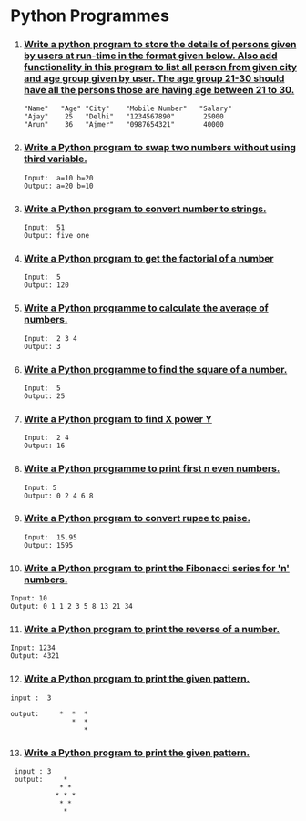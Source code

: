 # Python Programmes

1. ### [Write a python program to store the details of persons given by users at run-time in the format given below. Also add functionality in this program to list all person from given city and age group given by user. The age group 21-30 should have all the persons those are having age between 21 to 30.](./1-store-the-details-of-persons/)

   ```
   "Name"   "Age" "City"    "Mobile Number"   "Salary"
   "Ajay"    25   "Delhi"   "1234567890"       25000
   "Arun"    36   "Ajmer"   "0987654321"       40000
   ```

2. ### [Write a Python program to swap two numbers without using third variable.](./2-swap-two-numbers/)

   ```
   Input:  a=10 b=20
   Output: a=20 b=10
   ```

3. ### [Write a Python program to convert number to strings.](./3-number-to-string/)

   ```
   Input:  51
   Output: five one
   ```

4. ### [Write a Python program to get the factorial of a number](./4-factorial/)

   ```
   Input:  5
   Output: 120
   ```

5. ### [Write a Python programme to calculate the average of numbers.](./5-average-of-numbers/)

   ```
   Input:  2 3 4
   Output: 3
   ```

6. ### [Write a Python programme to find the square of a number.](./6-square-of-number/)

   ```
   Input:  5
   Output: 25
   ```

7. ### [Write a Python program to find X power Y](./7-X-power-Y/)

   ```
   Input:  2 4
   Output: 16
   ```

8. ### [Write a Python programme to print first n even numbers.](./8-print-even-numbers/)

   ```
   Input: 5
   Output: 0 2 4 6 8
   ```

9. ### [Write a Python program to convert rupee to paise.](./9-rupee-to-paise/)

   ```
   Input:  15.95
   Output: 1595
   ```

10. ### [Write a Python program to print the Fibonacci series for 'n' numbers.](./10-fibonnaci/)

   ```
   Input: 10
   Output: 0 1 1 2 3 5 8 13 21 34
   ```
   
11. ### [Write a Python program to print the reverse of a number.](./11-reverse-of-a-number/)

   ```
   Input: 1234
   Output: 4321
   ```

12. ### [Write a Python program to print the given pattern.](./12-pattern1/)
    
   ```
   input :  3

   output:     *  *  *
                  *  *
                     *
   ```

13. ### [Write a Python program to print the given pattern.](./13-pattern2/)

  ```
   input : 3
   output:     * 
              * * 
             * * * 
              * * 
               * 
        
   ```  